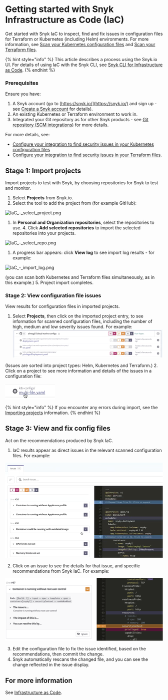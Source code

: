 # Getting started with Snyk Infrastructure as Code \(IaC\)

Get started with Snyk IaC to inspect, find and fix issues in configuration files for Terraform or Kubernetes \(including Helm\) environments. For more information, see [Scan your Kubernetes configuration files](https://support.snyk.io/hc/en-us/sections/360001881957-Scan-your-Kubernetes-configuration-files) and [Scan your Terraform files](https://support.snyk.io/hc/en-us/sections/360003156537-Scan-your-Terraform-files).

{% hint style="info" %}
This article describes a process using the Snyk.io UI. For details of using IaC with the Snyk CLI, see [Snyk CLI for Infrastructure as Code](../../snyk-infrastructure-as-code/snyk-cli-for-infrastructure-as-code/).
{% endhint %}

### **Prerequisites**

Ensure you have:

1. A Snyk account \(go to [https://snyk.io/](https://snyk.io/) and sign up - see [Create a Snyk account](https://docs.snyk.io/getting-started/getting-started-snyk-products) for details\).
2. An existing Kubernetes or Terraform environment to work in.
3. Integrated your Git repository as for other Snyk products - see [Git repository \(SCM integrations\)](https://support.snyk.io/hc/en-us/sections/360001138098-Git-repository-SCM-integrations) for more details.

For more details, see:

* [Configure your integration to find security issues in your Kubernetes configuration files](https://docs.snyk.io/snyk-infrastructure-as-code/scan-kubernetes-configuration-files/configure-integration-for-security-issues-in-kubernetes-configuration-files)
* [Configure your integration to find security issues in your Terraform files](https://docs.snyk.io/snyk-infrastructure-as-code/scan-terraform-files/configure-your-integration-to-find-security-issues-in-your-terraform-filess).

## Stage 1: Import projects

Import projects to test with Snyk, by choosing repositories for Snyk to test and monitor.

1. Select **Projects** from Snyk.io.
2. Select the tool to add the project from \(for example GitHub\):

![IaC\_-\_select\_project.png](https://support.snyk.io/hc/article_attachments/360012552918/IaC_-_select_project.png)


1. In **Personal and Organization repositories**, select the repositories to use. 4. Click **Add selected repositories** to import the selected repositories into your projects. 

![IaC\_-\_select\_repo.png](https://support.snyk.io/hc/article_attachments/360012553018/IaC_-_select_repo.png)


1. A progress bar appears: click **View log** to see import log results - for example:

![IaC\_-\_import\_log.png](https://support.snyk.io/hc/article_attachments/360012553078/IaC_-_import_log.png)


\(you can scan both Kubernetes and Terraform files simultaneously, as in this example.\) 5. Project import completes.

### Stage 2: View configuration file issues

View results for configuration files in imported projects.

1. Select **Projects**, then click on the imported project entry, to see information for scanned configuration files, including the number of high, medium and low severity issues found. For example:  ![IaC\_-\_issues\_list.png](../../.gitbook/assets/iac_-_issues_list.png)

  \(Issues are sorted into project types: Helm, Kubernetes and Terraform.\)
2. Click on a project to see more information and details of the issues in a configuration file:  

![IaC\_-\_select\_config\_file.png](../../.gitbook/assets/iac_-_select_config_file.png)


{% hint style="info" %}
If you encounter any errors during import, see the [Importing projects](https://support.snyk.io/hc/en-us/sections/360000923478-Importing-projects) information.
{% endhint %}

## Stage 3: View and fix config files

Act on the recommendations produced by Snyk IaC.

1. IaC results appear as direct issues in the relevant scanned configuration files. For example:

![IaC\_-\_issue\_details.png](../../.gitbook/assets/iac_-_issue_details.png)


2. Click on an issue to see the details for that issue, and specific recommendations from Snyk IaC. For example:

![IaC\_-\_corrected.png](../../.gitbook/assets/iac_-_corrected.png)


3. Edit the configuration file to fix the issue identified, based on the recommendations, then commit the change.
4. Snyk automatically rescans the changed file, and you can see the change reflected in the issue display.

## For more information

See [Infrastructure as Code](https://docs.snyk.io/snyk-infrastructure-as-code).

